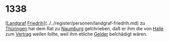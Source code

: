 # 1338

[[Landgraf](../../register/worte/landgraf.md) [Friedrih](../../register/worte/friedrih.md)](../../register/personen/landgraf-friedrih.md) zu [Thüringen](../../register/orte/thüringen.md) hat dem Rat zu
[Naumburg](../../register/orte/naumburg.md) geſchrieben, daß er ihm die von [Halle](../../register/orte/halle.md) zum
[Vertrag](../../register/worte/vertrag.md) weiſen ſollte, weil ihm etliche [Gelder](../../register/worte/gelder.md) beſchädigt
wären.
